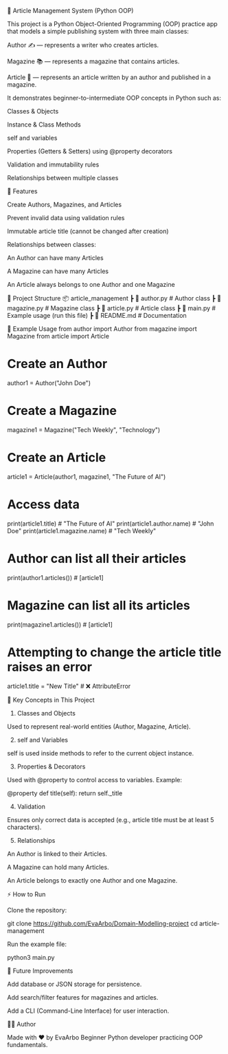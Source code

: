 📰 Article Management System (Python OOP)

This project is a Python Object-Oriented Programming (OOP) practice app that models a simple publishing system with three main classes:

Author ✍️ — represents a writer who creates articles.

Magazine 📚 — represents a magazine that contains articles.

Article 📝 — represents an article written by an author and published in a magazine.

It demonstrates beginner-to-intermediate OOP concepts in Python such as:

Classes & Objects

Instance & Class Methods

self and variables

Properties (Getters & Setters) using @property decorators

Validation and immutability rules

Relationships between multiple classes

🚀 Features

Create Authors, Magazines, and Articles

Prevent invalid data using validation rules

Immutable article title (cannot be changed after creation)

Relationships between classes:

An Author can have many Articles

A Magazine can have many Articles

An Article always belongs to one Author and one Magazine

📂 Project Structure
📦 article_management
 ┣ 📜 author.py        # Author class
 ┣ 📜 magazine.py      # Magazine class
 ┣ 📜 article.py       # Article class
 ┣ 📜 main.py          # Example usage (run this file)
 ┣ 📜 README.md        # Documentation

📝 Example Usage
from author import Author
from magazine import Magazine
from article import Article

# Create an Author
author1 = Author("John Doe")

# Create a Magazine
magazine1 = Magazine("Tech Weekly", "Technology")

# Create an Article
article1 = Article(author1, magazine1, "The Future of AI")

# Access data
print(article1.title)             # "The Future of AI"
print(article1.author.name)       # "John Doe"
print(article1.magazine.name)     # "Tech Weekly"

# Author can list all their articles
print(author1.articles())         # [article1]

# Magazine can list all its articles
print(magazine1.articles())       # [article1]

# Attempting to change the article title raises an error
article1.title = "New Title"      # ❌ AttributeError

🔑 Key Concepts in This Project
1. Classes and Objects

Used to represent real-world entities (Author, Magazine, Article).

2. self and Variables

self is used inside methods to refer to the current object instance.

3. Properties & Decorators

Used with @property to control access to variables.
Example:

@property
def title(self):
    return self._title

4. Validation

Ensures only correct data is accepted (e.g., article title must be at least 5 characters).

5. Relationships

An Author is linked to their Articles.

A Magazine can hold many Articles.

An Article belongs to exactly one Author and one Magazine.

⚡ How to Run

Clone the repository:

git clone https://github.com/EvaArbo/Domain-Modelling-project
cd article-management


Run the example file:

python3 main.py

📖 Future Improvements

Add database or JSON storage for persistence.

Add search/filter features for magazines and articles.

Add a CLI (Command-Line Interface) for user interaction.

👩‍💻 Author

Made with ❤️ by EvaArbo
Beginner Python developer practicing OOP fundamentals.